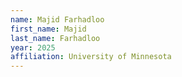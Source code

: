 ```yaml
---
name: Majid Farhadloo
first_name: Majid
last_name: Farhadloo
year: 2025
affiliation: University of Minnesota
---
```

